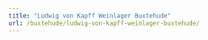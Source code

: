```yaml
---
title: "Ludwig von Kapff Weinlager Buxtehude"
url: /buxtehude/ludwig-von-kapff-weinlager-buxtehude/
---
```

